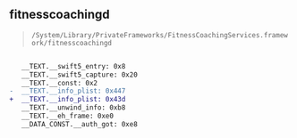 ## fitnesscoachingd

> `/System/Library/PrivateFrameworks/FitnessCoachingServices.framework/fitnesscoachingd`

```diff

   __TEXT.__swift5_entry: 0x8
   __TEXT.__swift5_capture: 0x20
   __TEXT.__const: 0x2
-  __TEXT.__info_plist: 0x447
+  __TEXT.__info_plist: 0x43d
   __TEXT.__unwind_info: 0xb8
   __TEXT.__eh_frame: 0xe0
   __DATA_CONST.__auth_got: 0xe8

```
